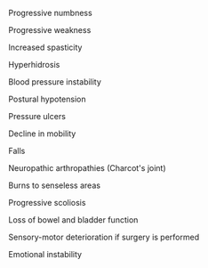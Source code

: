 Progressive numbness

Progressive weakness

Increased spasticity

Hyperhidrosis

Blood pressure instability

Postural hypotension

Pressure ulcers

Decline in mobility

Falls

Neuropathic arthropathies (Charcot's joint)

Burns to senseless areas

Progressive scoliosis

Loss of bowel and bladder function

Sensory-motor deterioration if surgery is performed

Emotional instability